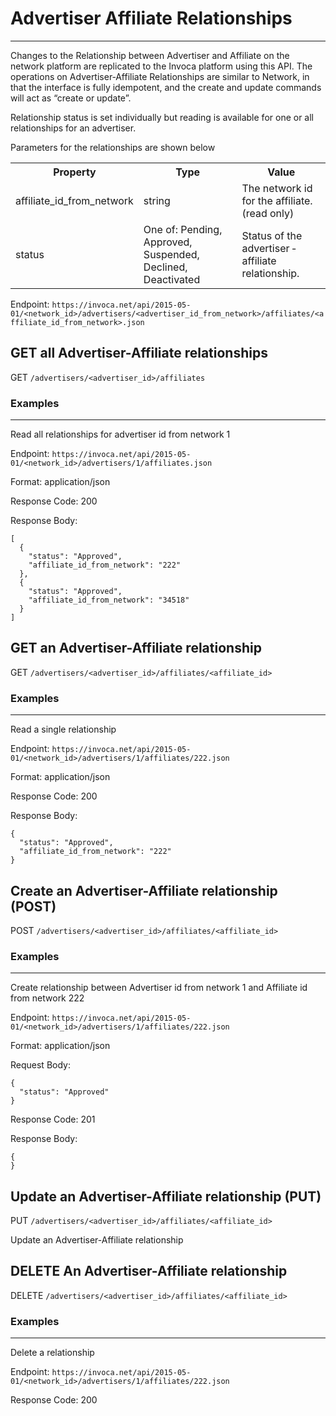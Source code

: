 Advertiser Affiliate Relationships
==================================

* * *

Changes to the Relationship between Advertiser and Affiliate on the network platform are replicated to the Invoca platform using this API.
The operations on Advertiser‐Affiliate Relationships are similar to Network, in that the interface is fully idempotent, and the create and update commands will act as “create or update”.

Relationship status is set individually but reading is available for one or all relationships for an advertiser.

Parameters for the relationships are shown below

<table>
  <tr><th>Property</th><th>Type</th><th>Value</th></tr>
  <tr><td>affiliate_id_from_network</td><td>string</td><td>The network id for the affiliate. (read only)</td></tr>
  <tr><td>status</td><td>One of: Pending, Approved, Suspended, Declined, Deactivated</td><td>Status of the advertiser ‐ affiliate relationship.</td></tr>
</table>

Endpoint:
`https://invoca.net/api/2015-05-01/<network_id>/advertisers/<advertiser_id_from_network>/affiliates/<affiliate_id_from_network>.json`


## GET all Advertiser-Affiliate relationships
GET `/advertisers/<advertiser_id>/affiliates`


### Examples
<hr>

Read all relationships for advertiser id from network 1

Endpoint:
`https://invoca.net/api/2015-05-01/<network_id>/advertisers/1/affiliates.json`

Format: application/json

Response Code: 200

Response Body:
<pre><code>[
  {
    "status": "Approved",
    "affiliate_id_from_network": "222"
  },
  {
    "status": "Approved",
    "affiliate_id_from_network": "34518"
  }
]</pre></code>


## GET an Advertiser-Affiliate relationship
GET `/advertisers/<advertiser_id>/affiliates/<affiliate_id>`


### Examples
<hr>

Read a single relationship

Endpoint:
`https://invoca.net/api/2015-05-01/<network_id>/advertisers/1/affiliates/222.json`

Format: application/json

Response Code: 200

Response Body:
<pre><code>{
  "status": "Approved",
  "affiliate_id_from_network": "222"
}</pre></code>


## Create an Advertiser-Affiliate relationship (POST)
POST `/advertisers/<advertiser_id>/affiliates/<affiliate_id>`


### Examples
<hr>

Create relationship between Advertiser id from network 1 and Affiliate id from network 222

Endpoint:
`https://invoca.net/api/2015-05-01/<network_id>/advertisers/1/affiliates/222.json`

Format: application/json

Request Body:
<pre><code>{
  "status": "Approved"
}</pre></code>

Response Code: 201

Response Body:
<pre><code>{
}</pre></code>


## Update an Advertiser-Affiliate relationship (PUT)
PUT `/advertisers/<advertiser_id>/affiliates/<affiliate_id>`

Update an Advertiser-Affiliate relationship

## DELETE An Advertiser-Affiliate relationship
DELETE `/advertisers/<advertiser_id>/affiliates/<affiliate_id>`


### Examples
<hr>

Delete a relationship

Endpoint:
`https://invoca.net/api/2015-05-01/<network_id>/advertisers/1/affiliates/222.json`

Response Code: 200
